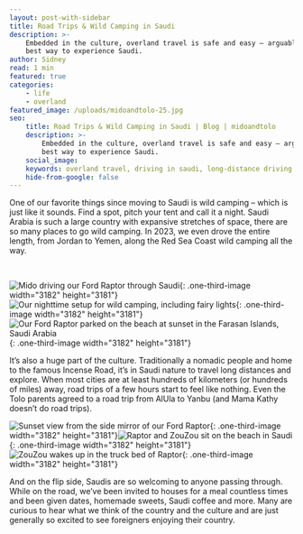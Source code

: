```yaml
---
layout: post-with-sidebar
title: Road Trips & Wild Camping in Saudi
description: >-
    Embedded in the culture, overland travel is safe and easy – arguably the
    best way to experience Saudi.
author: Sidney
read: 1 min
featured: true
categories:
    - life
    - overland
featured_image: /uploads/midoandtolo-25.jpg
seo:
    title: Road Trips & Wild Camping in Saudi | Blog | midoandtolo
    description: >-
        Embedded in the culture, overland travel is safe and easy – arguably the
        best way to experience Saudi.
    social_image:
    keywords: overland travel, driving in saudi, long-distance driving
    hide-from-google: false
---
```


One of our favorite things since moving to Saudi is wild camping – which is just like it sounds. Find a spot, pitch your tent and call it a night. Saudi Arabia is such a large country with expansive stretches of space, there are so many places to go wild camping. In 2023, we even drove the entire length, from Jordan to Yemen, along the Red Sea Coast wild camping all the way.

&nbsp;

![Mido driving our Ford Raptor through Saudi](/uploads/midoandtolo-26.jpg){: .one-third-image width="3182" height="3181"}![Our nighttime setup for wild camping, including fairy lights](/uploads/midoandtolo-27.jpg){: .one-third-image width="3182" height="3181"}![Our Ford Raptor parked on the beach at sunset in the Farasan Islands, Saudi Arabia](/uploads/midoandtolo-25.jpg){: .one-third-image width="3182" height="3181"} 

It’s also a huge part of the culture. Traditionally a nomadic people and home to the famous Incense Road, it’s in Saudi nature to travel long distances and explore. When most cities are at least hundreds of kilometers (or hundreds of miles) away, road trips of a few hours start to feel like nothing. Even the Tolo parents agreed to a road trip from AlUla to Yanbu (and Mama Kathy doesn’t do road trips).

![Sunset view from the side mirror of our Ford Raptor](/uploads/midoandtolo-99.jpg){: .one-third-image width="3182" height="3181"}![Raptor and ZouZou sit on the beach in Saudi](/uploads/midoandtolo-100.jpg){: .one-third-image width="3182" height="3181"}![ZouZou wakes up in the truck bed of Raptor](/uploads/midoandtolo-105.jpg){: .one-third-image width="3182" height="3181"}

And on the flip side, Saudis are so welcoming to anyone passing through. While on the road, we’ve been invited to houses for a meal countless times and been given dates, homemade sweets, Saudi coffee and more. Many are curious to hear what we think of the country and the culture and are just generally so excited to see foreigners enjoying their country.